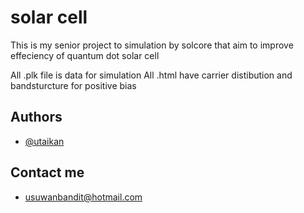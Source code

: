 
# solar cell

This is my senior project to simulation by solcore that aim to improve effeciency of quantum dot solar cell 


All .plk file is data for simulation 
All .html have carrier distibution and bandsturcture for positive bias



## Authors

- [@utaikan](https://github.com/usuwanbandit?tab=overview&from=2024-02-01&to=2024-02-17)

## Contact me
- usuwanbandit@hotmail.com
